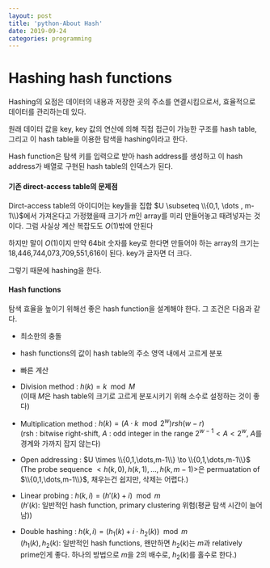 ```yaml
---
layout: post
title: 'python-About Hash'
date: 2019-09-24
categories: programming
---
```

# Hashing hash functions
Hashing의 요점은 데이터의 내용과 저장한 곳의 주소를 연결시킴으로서, 효율적으로 데이터를 관리하는데 있다.
<br>

원래 데이터 값을 key, key 값의 연산에 의해 직접 접근이 가능한 구조를 hash table, 그리고 이 hash table을 이용한 탐색을 hashing이라고 한다.
<br>

Hash function은 탐색 키를 입력으로 받아 hash address를 생성하고 이 hash address가 배열로 구현된 hash table의 인덱스가 된다.
<br>

#### 기존 direct-access table의 문제점

Dirct-access table의 아이디어는 key들을 집합 $U \subseteq \\{0,1, \dots , m-1\\}$에서 가져온다고 가정했을때 크기가 $m$인 array를 미리 만들어놓고 때려넣자는 것이다. 그럼 사실상 계산 복잡도도 $O(1)$밖에 안된다
<br>

하지만 말이 $O(1)$이지 만약 64bit 숫자를 key로 한다면 만들어야 하는 array의 크기는 18,446,744,073,709,551,616이 된다. key가 글자면 더 크다.
<br>

그렇기 때문에 hashing을 한다.
<br>

#### Hash functions

탐색 효율을 높이기 위해선 좋은 hash function을 설계해야 한다. 그 조건은 다음과 같다.
- 최소한의 충돌
- hash functions의 값이 hash table의 주소 영역 내에서 고르게 분포
- 빠른 계산

- Division method : $h(k) = k \mod M$<br>
(이때 $M$은 hash table의 크기로 고르게 분포시키기 위해 소수로 설정하는 것이 좋다)
- Multiplication method : $h(k)=(A \cdot k \mod 2^w) rsh (w-r)$<br>
(rsh : bitwise right-shift, $A$ : odd integer in the range $2^{w-1}<A<2^w$, $A$를 경계와 가까지 잡지 않는다)


- Open addressing : $U \times \\{0,1,\dots,m-1\\} \to \\{0,1,\dots,m-1\\}$<br>
(The probe sequence $<h(k,0),h(k,1),\dots,h(k,m-1)>$은 permuatation of $\\{0,1,\dots,m-1\\}$, 채우는건 쉽지만, 삭제는 어렵다.)
- Linear probing : $h(k,i)=(h'(k)+i)\mod m$<br>
($h'(k)$: 일반적인 hash function, primary clustering 위험(평균 탐색 시간이 늘어남))
- Double hashing : $h(k,i) = (h_1(k) + i \cdot h_2(k)) \mod m$<br>
($h_1(k), h_2(k)$: 일반적인 hash functions, 왠만하면 $h_2(k)$는 $m$과 relatively prime인게 좋다. 하나의 방법으로 $m$을 2의 배수로, $h_2(k)$를 홀수로 한다.)
